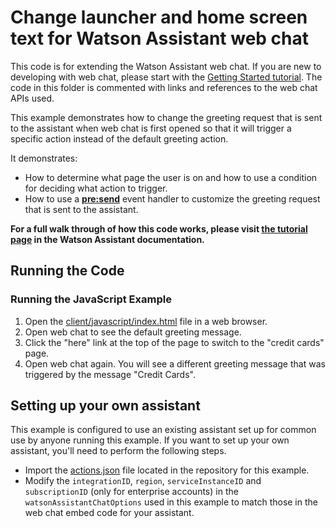 # Change launcher and home screen text for Watson Assistant web chat

This code is for extending the Watson Assistant web chat. If you are new to developing with web chat, please start with the [Getting Started tutorial](https://ibm.com). The code in this folder is commented with links and references to the web chat APIs used.

This example demonstrates how to change the greeting request that is sent to the assistant when web chat is first opened so that it will trigger a specific action instead of the default greeting action.

It demonstrates:

- How to determine what page the user is on and how to use a condition for deciding what action to trigger.
- How to use a [**pre:send**](https://web-chat.global.assistant.watson.cloud.ibm.com/docs.html?to=api-events#presend) event handler to customize the greeting request that is sent to the assistant.

**For a full walk through of how this code works, please visit [the tutorial page](https://TODO.ibm.com) in the Watson Assistant documentation.**

## Running the Code

### Running the JavaScript Example

1. Open the [client/javascript/index.html](examples/select-greeting-action/client/javascript/index.html) file in a web browser.
2. Open web chat to see the default greeting message.
3. Click the "here" link at the top of the page to switch to the "credit cards" page.
4. Open web chat again. You will see a different greeting message that was triggered by the message "Credit Cards".

## Setting up your own assistant

This example is configured to use an existing assistant set up for common use by anyone running this example. If you want to set up your own assistant, you'll need to perform the following steps.

- Import the [actions.json](examples/select-greeting-action/actions.json) file located in the repository for this example.
- Modify the `integrationID`, `region`, `serviceInstanceID` and `subscriptionID` (only for enterprise accounts) in the `watsonAssistantChatOptions` used in this example to match those in the web chat embed code for your assistant.
